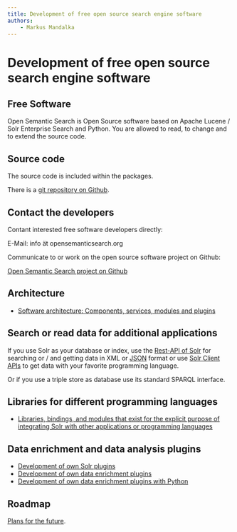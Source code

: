 ```yaml
---
title: Development of free open source search engine software  
authors:  
    - Markus Mandalka
---
```


# Development of free open source search engine software


## Free Software

Open Semantic Search is Open Source software based on Apache Lucene / Solr Enterprise Search and Python. You are allowed to read, to change and to extend the source code.

## Source code

The source code is included within the packages.

There is a [git repository on Github](https://github.com/opensemanticsearch).

## Contact the developers

Contant interested free software developers directly:

E-Mail: info ät opensemanticsearch.org

Communicate to or work on the open source software project on Github:

[Open Semantic Search project on Github](https://github.com/opensemanticsearch)

## Architecture

* [Software architecture: Components, services, modules and plugins](../doc/modules)

## Search or read data for additional applications

If you use Solr as your database or index, use the [Rest-API of Solr](http://lucene.apache.org/solr/quickstart.html#searching) for searching or / and getting data in XML or [JSON](https://cwiki.apache.org/confluence/display/solr/Using+JavaScript) format or use [Solr Client APIs](https://cwiki.apache.org/confluence/display/solr/Client+APIs) to get data with your favorite programming language.

Or if you use a triple store as database use its standard SPARQL interface.

## Libraries for different programming languages

* [Libraries, bindings, and modules that exist for the explicit purpose of integrating Solr with other applications or programming languages](https://cwiki.apache.org/confluence/display/solr/IntegratingSolr)

## Data enrichment and data analysis plugins

* [Development of own Solr plugins](https://cwiki.apache.org/confluence/display/solr/SolrPlugins)
* [Development of own data enrichment plugins](enhancer)
* [Development of own data enrichment plugins with Python](enhancer/python)

## Roadmap

[Plans for the future](roadmap).